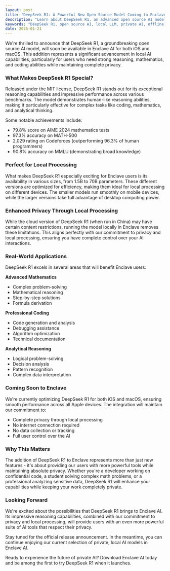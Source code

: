 ```yaml
---
layout: post
title: "DeepSeek R1: A Powerful New Open Source Model Coming to Enclave"
description: "Learn about DeepSeek R1, an advanced open source AI model with impressive reasoning capabilities, coming soon to Enclave AI for iOS and macOS."
keywords: "DeepSeek R1, open source AI, local LLM, private AI, offline AI, reasoning AI, mathematics AI, coding assistant"
date: 2025-01-21
---
```


We're thrilled to announce that DeepSeek R1, a groundbreaking open source AI model, will soon be available in Enclave AI for both iOS and macOS. This addition represents a significant advancement in local AI capabilities, particularly for users who need strong reasoning, mathematics, and coding abilities while maintaining complete privacy.

### What Makes DeepSeek R1 Special?

Released under the MIT license, DeepSeek R1 stands out for its exceptional reasoning capabilities and impressive performance across various benchmarks. The model demonstrates human-like reasoning abilities, making it particularly effective for complex tasks like coding, mathematics, and analytical thinking.

Some notable achievements include:
- 79.8% score on AIME 2024 mathematics tests
- 97.3% accuracy on MATH-500
- 2,029 rating on Codeforces (outperforming 96.3% of human programmers)
- 90.8% accuracy on MMLU (demonstrating broad knowledge)

### Perfect for Local Processing

What makes DeepSeek R1 especially exciting for Enclave users is its availability in various sizes, from 1.5B to 70B parameters. These different versions are optimized for efficiency, making them ideal for local processing on different devices. The smaller models run smoothly on mobile devices, while the larger versions take full advantage of desktop computing power.

### Enhanced Privacy Through Local Processing

While the cloud version of DeepSeek R1 (when run in China) may have certain content restrictions, running the model locally in Enclave removes these limitations. This aligns perfectly with our commitment to privacy and local processing, ensuring you have complete control over your AI interactions.

### Real-World Applications

DeepSeek R1 excels in several areas that will benefit Enclave users:

**Advanced Mathematics**
- Complex problem-solving
- Mathematical reasoning
- Step-by-step solutions
- Formula derivation

**Professional Coding**
- Code generation and analysis
- Debugging assistance
- Algorithm optimization
- Technical documentation

**Analytical Reasoning**
- Logical problem-solving
- Decision analysis
- Pattern recognition
- Complex data interpretation

### Coming Soon to Enclave

We're currently optimizing DeepSeek R1 for both iOS and macOS, ensuring smooth performance across all Apple devices. The integration will maintain our commitment to:
- Complete privacy through local processing
- No internet connection required
- No data collection or tracking
- Full user control over the AI

### Why This Matters

The addition of DeepSeek R1 to Enclave represents more than just new features - it's about providing our users with more powerful tools while maintaining absolute privacy. Whether you're a developer working on confidential code, a student solving complex math problems, or a professional analyzing sensitive data, DeepSeek R1 will enhance your capabilities while keeping your work completely private.

### Looking Forward

We're excited about the possibilities that DeepSeek R1 brings to Enclave AI. Its impressive reasoning capabilities, combined with our commitment to privacy and local processing, will provide users with an even more powerful suite of AI tools that respect their privacy.

Stay tuned for the official release announcement. In the meantime, you can continue enjoying our current selection of private, local AI models in Enclave AI.

Ready to experience the future of private AI? Download Enclave AI today and be among the first to try DeepSeek R1 when it launches. 